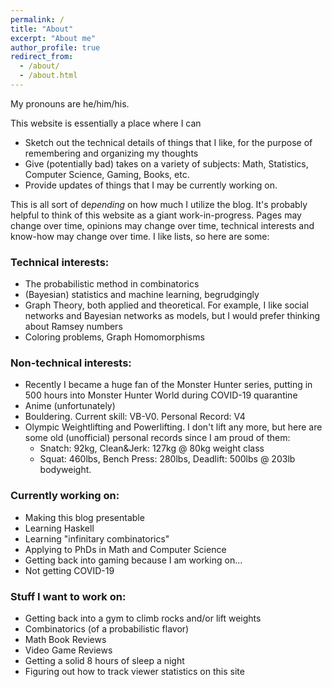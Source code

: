 ```yaml
---
permalink: /
title: "About"
excerpt: "About me"
author_profile: true
redirect_from: 
  - /about/
  - /about.html
---
```

My pronouns are he/him/his. 

This website is essentially a place where I can
  - Sketch out the technical details of things that I like, for the purpose of remembering and organizing my thoughts
  - Give (potentially bad) takes on a variety of subjects: Math, Statistics, Computer Science, Gaming, Books, etc.
  - Provide updates of things that I may be currently working on.

This is all sort of de*pending* on how much I utilize the blog. It's probably helpful to think of this website as a giant work-in-progress. Pages may change over time, opinions may change over time, technical interests and know-how may change over time. I like lists, so here are some:


### Technical interests:
  - The probabilistic method in combinatorics
  - (Bayesian) statistics and machine learning, begrudgingly
  - Graph Theory, both applied and theoretical. For example, I like social networks and Bayesian networks as models, but I would prefer thinking about Ramsey numbers
  - Coloring problems, Graph Homomorphisms

### Non-technical interests:
  - Recently I became a huge fan of the Monster Hunter series, putting in 500 hours into Monster Hunter World during COVID-19 quarantine
  - Anime (unfortunately)
  - Bouldering. Current skill: VB-V0. Personal Record: V4
  - Olympic Weightlifting and Powerlifting. I don't lift any more, but here are some old (unofficial) personal records since I am proud of them:
    * Snatch: 92kg, Clean&Jerk: 127kg @ 80kg weight class
    * Squat: 460lbs, Bench Press: 280lbs, Deadlift: 500lbs @ 203lb bodyweight.


### Currently working on:
  - Making this blog presentable
  - Learning Haskell
  - Learning "infinitary combinatorics"
  - Applying to PhDs in Math and Computer Science
  - Getting back into gaming because I am working on...
  - Not getting COVID-19

### Stuff I want to work on:
  - Getting back into a gym to climb rocks and/or lift weights
  - Combinatorics (of a probabilistic flavor)
  - Math Book Reviews
  - Video Game Reviews
  - Getting a solid 8 hours of sleep a night
  - Figuring out how to track viewer statistics on this site

